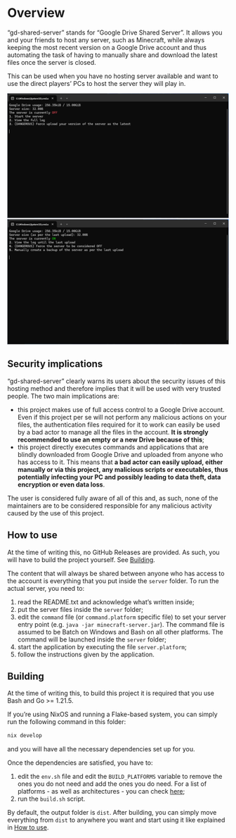 # Overview
“gd-shared-server” stands for “Google Drive Shared Server”. It allows you and your friends to host any server, such as Minecraft, while always keeping the most recent version on a Google Drive account and thus automating the task of having to manually share and download the latest files once the server is closed.

This can be used when you have no hosting server available and want to use the direct players’ PCs to host the server they will play in.

![](https://github.com/sniirful/gd-shared-server/blob/main/res/pictures/server-off.png?raw=true)
![](https://github.com/sniirful/gd-shared-server/blob/main/res/pictures/server-on.png?raw=true)

## Security implications
“gd-shared-server” clearly warns its users about the security issues of this hosting method and therefore implies that it will be used with very trusted people. The two main implications are:
- this project makes use of full access control to a Google Drive account. Even if this project per se will not perform any malicious actions on your files, the authentication files required for it to work can easily be used by a bad actor to manage all the files in the account. **It is strongly recommended to use an empty or a new Drive because of this**;
- this project directly executes commands and applications that are blindly downloaded from Google Drive and uploaded from anyone who has access to it. This means that **a bad actor can easily upload, either manually or via this project, any malicious scripts or executables, thus potentially infecting your PC and possibly leading to data theft, data encryption or even data loss**.

The user is considered fully aware of all of this and, as such, none of the maintainers are to be considered responsible for any malicious activity caused by the use of this project.

## How to use
At the time of writing this, no GitHub Releases are provided. As such, you will have to build the project yourself. See [Building](#building).

The content that will always be shared between anyone who has access to the account is everything that you put inside the `server` folder. To run the actual server, you need to:
1. read the README.txt and acknowledge what’s written inside;
2. put the server files inside the `server` folder;
3. edit the `command` file (or `command.platform` specific file) to set your server entry point (e.g. `java -jar minecraft-server.jar`). The command file is assumed to be Batch on Windows and Bash on all other platforms. The command will be launched inside the `server` folder;
4. start the application by executing the file `server.platform`;
5. follow the instructions given by the application.

## Building
At the time of writing this, to build this project it is required that you use Bash and Go >= 1.21.5.

If you’re using NixOS and running a Flake-based system, you can simply run the following command in this folder:
```bash
nix develop
```
and you will have all the necessary dependencies set up for you.

Once the dependencies are satisfied, you have to:
1. edit the `env.sh` file and edit the `BUILD_PLATFORMS` variable to remove the ones you do not need and add the ones you do need. For a list of platforms - as well as architectures - you can check [here](https://pkg.go.dev/internal/platform);
2. run the `build.sh` script.

By default, the output folder is `dist`. After building, you can simply move everything from `dist` to anywhere you want and start using it like explained in [How to use](#how-to-use).
